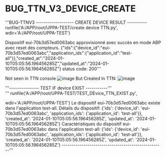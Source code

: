 # BUG_TTN_V3_DEVICE_CREATE
'''BUG-TTNV3
------------------- CREATE DEVICE RESULT ----------
runfile('A:/APP/root/UPPA-TEST/create device TTN.py', 
wdir='A:/APP/root/UPPA-TEST')

Dispositif eui-70b3d57ed0063abc approvisionné avec succès en mode ABP avec reset des compteurs.
{"ids":{"device_id":"eui-70b3d57ed0063abc","application_ids":{"application_id":"test-all"}},"created_at":"2024-01-10T05:05:56.196456285Z","updated_at":"2024-01-10T05:05:56.196456285Z"}
 status code: 200'''

Not seen in TTN console
 ![image](https://github.com/FK-sauve/BUG_TTN_V3_DEVICE_CREATE/assets/126117269/8c5aa853-7121-4872-b8d9-6677ff43e033)
But Created In TTN:
![image](https://github.com/FK-sauve/BUG_TTN_V3_DEVICE_CREATE/assets/126117269/d4c2f362-83b1-47cd-94d2-6adc063c65ed)
 
'''--------------- TEST IF device EXIST -----------'''   
'''
runfile('A:/APP/root/UPPA-TEST/TEST_DEvice_TTN_EXIST.py', 

wdir='A:/APP/root/UPPA-TEST')
Le dispositif eui-70b3d57ed0063abc existe dans l'application test-all.
Détails du dispositif:
{'ids': {'device_id': 'eui-70b3d57ed0063abc', 'application_ids': {'application_id': 'test-all'}}, 'created_at': '2024-01-10T05:05:56.196456285Z', 'updated_at': '2024-01-10T05:05:56.196456285Z'}
Caractéristiques du dispositif eui-70b3d57ed0063abc dans l'application test-all:
{'ids': {'device_id': 'eui-70b3d57ed0063abc', 'application_ids': {'application_id': 'test-all'}}, 'created_at': '2024-01-10T05:05:56.196456285Z', 'updated_at': '2024-01-10T05:05:56.196456285Z'}
---------------------------------------------------'''


